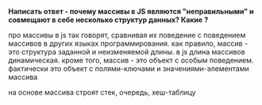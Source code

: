**Написать ответ - почему массивы в JS являются "неправильными" и совмещают в себе несколько
структур данных? Какие ?**

про массивы в js так говорят, сравнивая их поведение с поведением массивов в других языках программирования.
как правило, массив - это структура заданной и неизменяемой длины. в js длина массивов динамическая.
кроме того, массив - это объект с особым поведением. фактически это объект с полями-ключами и значениями-элементами массива

на основе массива строят стек, очередь, хеш-таблицу
